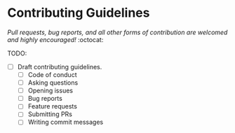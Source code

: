 # Contributing Guidelines

*Pull requests, bug reports, and all other forms of contribution are welcomed and highly encouraged!* :octocat:

TODO: 
- [ ] Draft contributing guidelines.
  - [ ] Code of conduct
  - [ ] Asking questions
  - [ ] Opening issues
  - [ ] Bug reports
  - [ ] Feature requests
  - [ ] Submitting PRs
  - [ ] Writing commit messages
